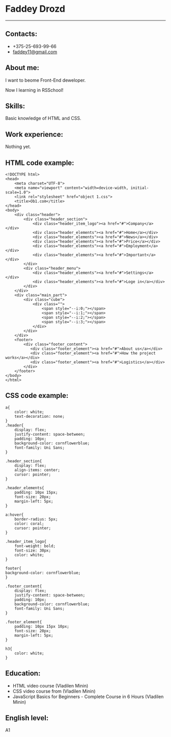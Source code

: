 # Faddey Drozd
-------------------
## Contacts:
+ +375-25-693-99-66
+ faddey11@gmail.com

## About me:
I want to beome Front-End deweloper.

Now I learning in RSSchool!

## Skills:
Basic knowledge of HTML and CSS.

## Work experience:

Nothing yet.

## HTML code example:

```
<!DOCTYPE html>
<head>
    <meta charset="UTF-8">
	<meta name="viewport" content="width=device-width, initial-scale=1.0">
    <link rel="stylesheet" href="object 1.css">
    <title>Ob1.com</title>
</head>
<body>
    <div class="header">
        <div class="header_section">
            <div class="header_item_logo"><a href="#">Company</a></div>
            <div class="header_elements"><a href="#">Home</a></div>
            <div class="header_elements"><a href="#">News</a></div>
            <div class="header_elements"><a href="#">Price</a></div>
            <div class="header_elements"><a href="#">Employment</a></div>
            <div class="header_elements"><a href="#">Important</a></div>
        </div>
        <div class="header_menu">
            <div class="header_elements"><a href="#">Settings</a></div>
            <div class="header_elements"><a href="#">Loge in</a></div>
        </div>
    </div>
    <div class="main_part">
        <div class="cube">
            <div class="">
                <span style="--i:0;"></span>
                <span style="--i:1;"></span>
                <span style="--i:2;"></span>
                <span style="--i:3;"></span>
            </div>
        </div>
    </div>
    <footer>
        <div class="footer_content">
           <div class="footer_element"><a href="#">About us</a></div>
           <div class="footer_element"><a href="#">How the project works</a></div>
           <div class="footer_element"><a href="#">Logistics</a></div>
        </div>
    </footer>
</body>
</html>
```

## CSS code example:

```
a{
    color: white;
    text-decoration: none;
}
.header{
    display: flex;
    justify-content: space-between;
    padding: 10px;
    background-color: cornflowerblue;
    font-family: Uni Sans;
}

.header_section{
    display: flex;
    align-items: center;
    cursor: pointer;
}

.header_elements{
    padding: 10px 15px;
    font-size: 20px;
    margin-left: 5px;
}

a:hover{
    border-radius: 5px;
    color: coral;
    cursor: pointer;
}

.header_item_logo{
    font-weight: bold;
    font-size: 30px;
    color: white;
}

footer{
background-color: cornflowerblue;
}

.footer_content{
    display: flex;
    justify-content: space-between;
    padding: 10px;
    background-color: cornflowerblue;
    font-family: Uni Sans;
}

.footer_element{
    padding: 10px 15px 10px;
    font-size: 20px;
    margin-left: 5px;
}

h3{
    color: white;
}
```

## Education:
+ HTML video course (Vladilen Minin)
+ CSS video course from (Vladilen Minin)
+ JavaScript Basics for Beginners - Complete Course in 6 Hours (Vladilen Minin)

## English level:
А1
